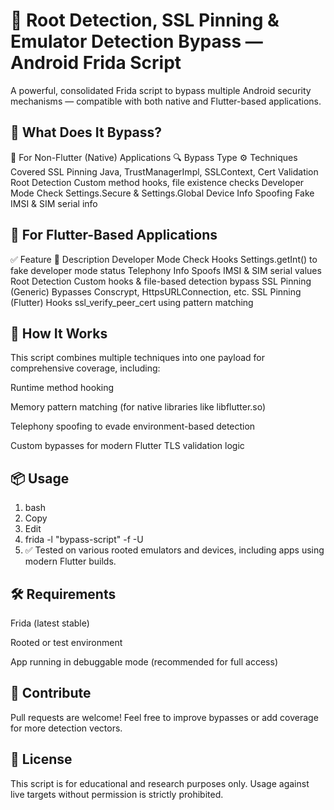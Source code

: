# 🚀 Root Detection, SSL Pinning & Emulator Detection Bypass — Android Frida Script
A powerful, consolidated Frida script to bypass multiple Android security mechanisms — compatible with both native and Flutter-based applications.

## 🔐 What Does It Bypass?
📱 For Non-Flutter (Native) Applications
🔍 Bypass Type	⚙️ Techniques Covered
SSL Pinning	Java, TrustManagerImpl, SSLContext, Cert Validation
Root Detection	Custom method hooks, file existence checks
Developer Mode Check	Settings.Secure & Settings.Global
Device Info Spoofing	Fake IMSI & SIM serial info

## 💙 For Flutter-Based Applications
✅ Feature	📖 Description
Developer Mode Check	Hooks Settings.getInt() to fake developer mode status
Telephony Info	Spoofs IMSI & SIM serial values
Root Detection	Custom hooks & file-based detection bypass
SSL Pinning (Generic)	Bypasses Conscrypt, HttpsURLConnection, etc.
SSL Pinning (Flutter)	Hooks ssl_verify_peer_cert using pattern matching

## 🧠 How It Works
This script combines multiple techniques into one payload for comprehensive coverage, including:

Runtime method hooking

Memory pattern matching (for native libraries like libflutter.so)

Telephony spoofing to evade environment-based detection

Custom bypasses for modern Flutter TLS validation logic

## 📦 Usage
1. bash
2. Copy
3. Edit
4. frida -l "bypass-script" -f <package-name> -U
5. ✅ Tested on various rooted emulators and devices, including apps using modern Flutter builds.

## 🛠️ Requirements
Frida (latest stable)

Rooted or test environment

App running in debuggable mode (recommended for full access)

## 🤝 Contribute
Pull requests are welcome! Feel free to improve bypasses or add coverage for more detection vectors.

## 📜 License
This script is for educational and research purposes only. Usage against live targets without permission is strictly prohibited.
